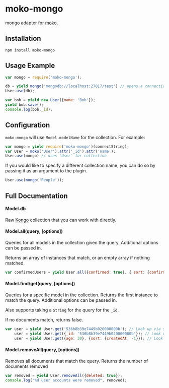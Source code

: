 # moko-mongo
mongo adapter for [moko](http://github.com/mokojs/moko).

## Installation

```
npm install moko-mongo
```

## Usage Example

```js
var mongo = require('moko-mongo');

db = yield mongo('mongodb://localhost:27017/test') // opens a connection
User.use(db);

var bob = yield new User({name: 'Bob'});
yield bob.save();
console.log(bob._id);
```

## Configuration

`moko-mongo` will use `Model.modelName` for the collection. For example:

```js
var mongo = yield require('moko-mongo')(connectString);
var User = moko('User').attr('_id').attr('name');
User.use(mongo) // uses 'User' for collection
```

If you would like to specify a different collection name, you can do so by
passing it as an argument to the plugin.

```js
User.use(mongo('People'));
```

## Full Documentation

#### Model.db

Raw [Kongo](http://github.com/rschmukler/kongo) collection that you can work
with directly.

#### Model.all(query, [options])

Queries for all models in the collection given the query. Additional options can
be passed in.

Returns an array of instances that match, or an empty array if nothing matched.

```js
var confirmedUsers = yield User.all({confirmed: true}, { sort: {confirmedAt: -1}, limit: 10});
```

#### Model.find/get(query, [options])

Queries for a specific model in the collection. Returns the first instance to
match the query. Additional options can be passed in.

Also supports taking a `String` for the query for the `_id`.

If no documents match, returns false.

```js
var user = yield User.get('536b8b39e7449b020000000b'); // Look up via string
    user = yield User.get({_id: '536b8b39e7449b020000000b'}); // Look up via string
    user = yield User.get({age: 30}, {sort: {createdAt: -1}}); // Look up via string
```

#### Model.removeAll(query, [options])

Removes all documents that match the query. Returns the number of documents
removed

```js
var removed = yield User.removeAll({deleted: true});
console.log("%d user accounts were removed", removed);
```

